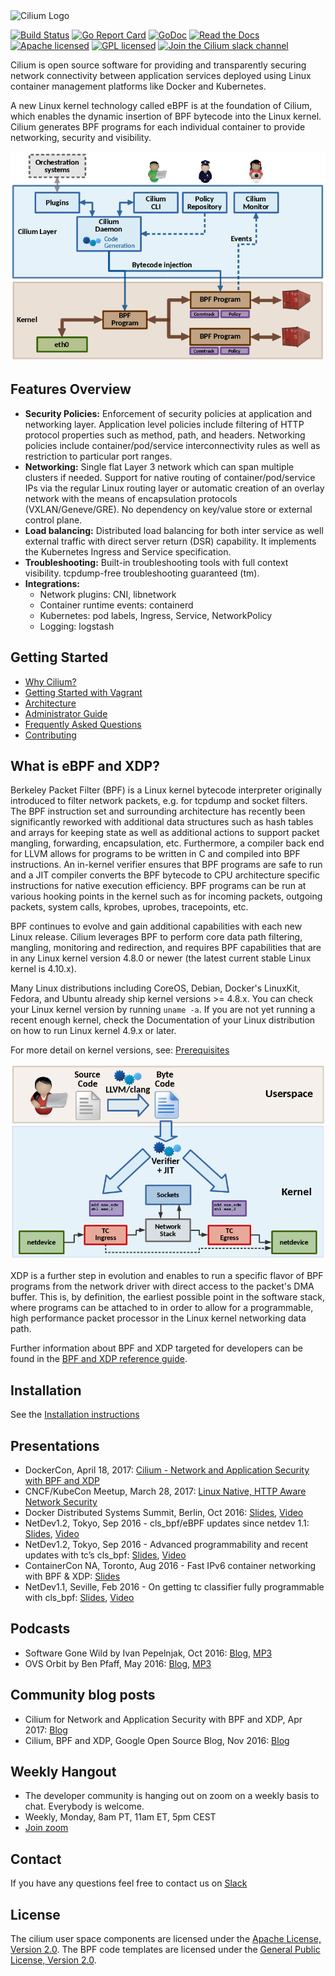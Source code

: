 <img src="https://cdn.rawgit.com/cilium/cilium/master/Documentation/images/logo.svg" alt="Cilium Logo" width="350" />

[![Build Status](https://jenkins.cilium.io/job/cilium/job/cilium/job/master/badge/icon)](https://jenkins.cilium.io/job/cilium/job/cilium/job/master/)
[![Go Report Card](https://goreportcard.com/badge/github.com/cilium/cilium)](https://goreportcard.com/report/github.com/cilium/cilium)
[![GoDoc](https://godoc.org/github.com/cilium/cilium?status.svg)](https://godoc.org/github.com/cilium/cilium)
[![Read the Docs](https://readthedocs.org/projects/docs/badge/?version=latest)](http://cilium.readthedocs.io/en/latest/)
[![Apache licensed](https://img.shields.io/badge/license-Apache-blue.svg)](https://github.com/cilium/cilium/blob/master/LICENSE)
[![GPL licensed](https://img.shields.io/badge/license-GPL-blue.svg)](https://github.com/cilium/cilium/blob/master/bpf/COPYING)
[![Join the Cilium slack channel](https://cilium.herokuapp.com/badge.svg)](https://cilium.herokuapp.com/)

Cilium is open source software for providing and transparently securing
network connectivity between application services deployed using Linux
container management platforms like Docker and Kubernetes.

A new Linux kernel technology called eBPF is at the foundation of Cilium,
which enables the dynamic insertion of BPF bytecode into the Linux kernel.
Cilium generates BPF programs for each individual container to provide
networking, security and visibility.

<p align="center">
   <img src="Documentation/images/cilium-arch.png" />
</p>

## Features Overview

 * **Security Policies:** Enforcement of security policies at application and
   networking layer. Application level policies include filtering of HTTP
   protocol properties such as method, path, and headers. Networking policies
   include container/pod/service interconnectivity rules as well as restriction
   to particular port ranges.
 * **Networking:** Single flat Layer 3 network which can span multiple clusters
   if needed. Support for native routing of container/pod/service IPs via the
   regular Linux routing layer or automatic creation of an overlay network with
   the means of encapsulation protocols (VXLAN/Geneve/GRE). No dependency on
   key/value store or external control plane.
 * **Load balancing:** Distributed load balancing for both inter service as
   well external traffic with direct server return (DSR) capability. It
   implements the Kubernetes Ingress and Service specification.
 * **Troubleshooting:** Built-in troubleshooting tools with full context
   visibility. tcpdump-free troubleshooting guaranteed (tm).
 * **Integrations:**
    * Network plugins: CNI, libnetwork
    * Container runtime events: containerd
    * Kubernetes: pod labels, Ingress, Service, NetworkPolicy
    * Logging: logstash

## Getting Started

 * [Why Cilium?](http://docs.cilium.io/en/latest/intro/#why-cilium)
 * [Getting Started with Vagrant](http://docs.cilium.io/en/latest/gettingstarted/)
 * [Architecture](http://docs.cilium.io/en/latest/architecture/)
 * [Administrator Guide](http://docs.cilium.io/en/latest/admin/)
 * [Frequently Asked Questions](https://github.com/cilium/cilium/issues?utf8=%E2%9C%93&q=is%3Aissue%20label%3Aquestion%20)
 * [Contributing](http://docs.cilium.io/en/latest/contributing)

## What is eBPF and XDP?

Berkeley Packet Filter (BPF) is a Linux kernel bytecode interpreter originally
introduced to filter network packets, e.g. for tcpdump and socket filters. The
BPF instruction set and surrounding architecture has recently been significantly
reworked with additional data structures such as hash tables and arrays for
keeping state as well as additional actions to support packet mangling,
forwarding, encapsulation, etc. Furthermore, a compiler back end for LLVM
allows for programs to be written in C and compiled into BPF instructions. An
in-kernel verifier ensures that BPF programs are safe to run and a JIT compiler
converts the BPF bytecode to CPU architecture specific instructions for native
execution efficiency. BPF programs can be run at various hooking points in the
kernel such as for incoming packets, outgoing packets, system calls, kprobes,
uprobes, tracepoints, etc.

BPF continues to evolve and gain additional capabilities with each new Linux
release. Cilium leverages BPF to perform core data path filtering, mangling,
monitoring and redirection, and requires BPF capabilities that are in any Linux
kernel version 4.8.0 or newer (the latest current stable Linux kernel is
4.10.x).

Many Linux distributions including CoreOS, Debian, Docker's LinuxKit, Fedora,
and Ubuntu already ship kernel versions >= 4.8.x. You can check your Linux
kernel version by running ``uname -a``. If you are not yet running a recent
enough kernel, check the Documentation of your Linux distribution on how to
run Linux kernel 4.9.x or later.

For more detail on kernel versions, see: [Prerequisites](prerequisites)

<p align="center">
   <img src="Documentation/images/bpf-overview.png" width="508" />
</p>

XDP is a further step in evolution and enables to run a specific flavor of BPF
programs from the network driver with direct access to the packet's DMA buffer.
This is, by definition, the earliest possible point in the software stack,
where programs can be attached to in order to allow for a programmable, high
performance packet processor in the Linux kernel networking data path.

Further information about BPF and XDP targeted for developers can be found in
the [BPF and XDP reference guide](http://docs.cilium.io/en/latest/bpf).

## Installation

See the [Installation instructions][installation]

## Presentations

 * DockerCon, April 18, 2017: [Cilium - Network and Application Security with BPF and XDP](https://www.slideshare.net/ThomasGraf5/dockercon-2017-cilium-network-and-application-security-with-bpf-and-xdp)
 * CNCF/KubeCon Meetup, March 28, 2017: [Linux Native, HTTP Aware Network Security](https://www.slideshare.net/ThomasGraf5/linux-native-http-aware-network-security)
 * Docker Distributed Systems Summit, Berlin, Oct 2016: [Slides](http://www.slideshare.net/Docker/cilium-bpf-xdp-for-containers-66969823), [Video](https://www.youtube.com/watch?v=TnJF7ht3ZYc&list=PLkA60AVN3hh8oPas3cq2VA9xB7WazcIgs&index=7)
 * NetDev1.2, Tokyo, Sep 2016 - cls_bpf/eBPF updates since netdev 1.1: [Slides](http://borkmann.ch/talks/2016_tcws.pdf), [Video](https://youtu.be/gwzaKXWIelc?t=12m55s)
 * NetDev1.2, Tokyo, Sep 2016 - Advanced programmability and recent updates with tc’s cls_bpf: [Slides](http://borkmann.ch/talks/2016_netdev2.pdf), [Video](https://www.youtube.com/watch?v=GwT9hRiqdUo)
 * ContainerCon NA, Toronto, Aug 2016 - Fast IPv6 container networking with BPF & XDP: [Slides](http://www.slideshare.net/ThomasGraf5/cilium-fast-ipv6-container-networking-with-bpf-and-xdp)
 * NetDev1.1, Seville, Feb 2016 - On getting tc classifier fully programmable with cls_bpf: [Slides](http://borkmann.ch/talks/2016_netdev.pdf), [Video](https://www.youtube.com/watch?v=KHXxSN5vwHY)

## Podcasts

 * Software Gone Wild by Ivan Pepelnjak, Oct 2016: [Blog](http://blog.ipspace.net/2016/10/fast-linux-packet-forwarding-with.html), [MP3](http://media.blubrry.com/ipspace/stream.ipspace.net/nuggets/podcast/Show_64-Cilium_with_Thomas_Graf.mp3)
 * OVS Orbit by Ben Pfaff, May 2016: [Blog](https://ovsorbit.benpfaff.org/#e4), [MP3](https://ovsorbit.benpfaff.org/episode-4.mp3)

## Community blog posts

 * Cilium for Network and Application Security with BPF and XDP, Apr 2017:
   [Blog](http://blog.scottlowe.org//2017/04/18/black-belt-cilium/)
 * Cilium, BPF and XDP, Google Open Source Blog, Nov 2016:
   [Blog](https://opensource.googleblog.com/2016/11/cilium-networking-and-security.html)

## Weekly Hangout
 * The developer community is hanging out on zoom on a weekly basis to chat. Everybody is welcome.
 * Weekly, Monday, 8am PT, 11am ET, 5pm CEST
 * [Join zoom](https://zoom.us/j/344163933)

## Contact

If you have any questions feel free to contact us on [Slack](https://cilium.herokuapp.com/)

## License

The cilium user space components are licensed under the
[Apache License, Version 2.0](LICENSE). The BPF code templates are licensed
under the [General Public License, Version 2.0](bpf/COPYING).

[prerequisites]: http://docs.cilium.io/en/latest/admin/#admin-kernel-version
[installation]: http://docs.cilium.io/en/latest/admin/#installing-cilium
